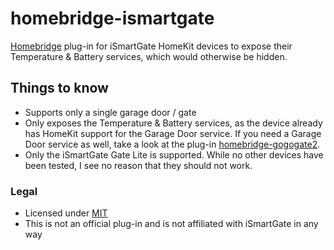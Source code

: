 # homebridge-ismartgate
[Homebridge](https://github.com/nfarina/homebridge) plug-in for iSmartGate HomeKit devices to expose their Temperature & Battery services, which would otherwise be hidden.

## Things to know
* Supports only a single garage door / gate
* Only exposes the Temperature & Battery services, as the device already has HomeKit support for the Garage Door service. If you need a Garage Door service as well, take a look at the plug-in [homebridge-gogogate2](https://www.npmjs.com/package/homebridge-gogogate2).
* Only the iSmartGate Gate Lite is supported. While no other devices have been tested, I see no reason that they should not work.

### Legal
* Licensed under [MIT](LICENSE)
* This is not an official plug-in and is not affiliated with iSmartGate in any way
